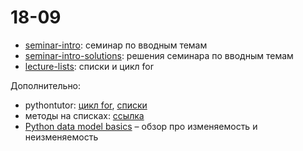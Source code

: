 # 18-09

* [seminar-intro](https://nbviewer.jupyter.org/github/allatambov/PyDat-0919/blob/master/lectures-seminars/2-lists/seminar-intro.ipynb): семинар по вводным темам
* [seminar-intro-solutions](https://nbviewer.jupyter.org/github/allatambov/PyDat-0919/blob/master/lectures-seminars/2-lists/seminar-intro-solutions.ipynb): решения семинара по вводным темам
* [lecture-lists](https://nbviewer.jupyter.org/github/allatambov/pydat19-ap/blob/master/18-04/lecture-lists.ipynb): списки и цикл for

Дополнительно:

* pythontutor: [цикл for](http://pythontutor.ru/lessons/for_loop/), [списки](http://pythontutor.ru/lessons/lists/)
* методы на списках: [ссылка](https://nbviewer.jupyter.org/github/allatambov/Py-programming-3/blob/master/20-04/Lists-methods.ipynb)
* [Python data model basics](https://notebooks.azure.com/anon-zsh7oq/libraries/123456789/html/class_3.ipynb) – обзор про изменяемость и неизменяемость
